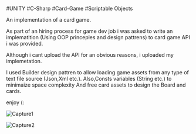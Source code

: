 #UNITY #C-Sharp #Card-Game #Scriptable Objects

An implementation of a card game.

As part of an hiring process for game dev job i was asked to write an implematition (Using OOP princeples and design pattrens)
to card game API i was provided.

Although i cant upload the API for an obvious reasons, i uploaded my implemetation.

I used Builder design pattren to allow loading game assets from any type of text file source (Json,Xml etc.).
Also,Consts variables (String etc.) to minimaize space complexity 
And free card assets to design the Board and cards.

enjoy (:

![Capture1](https://user-images.githubusercontent.com/54690196/116059137-341d5500-a689-11eb-815f-e1bd9d082f07.PNG)


![Capture2](https://user-images.githubusercontent.com/54690196/116059152-367faf00-a689-11eb-9c42-800a78fe116d.PNG)
